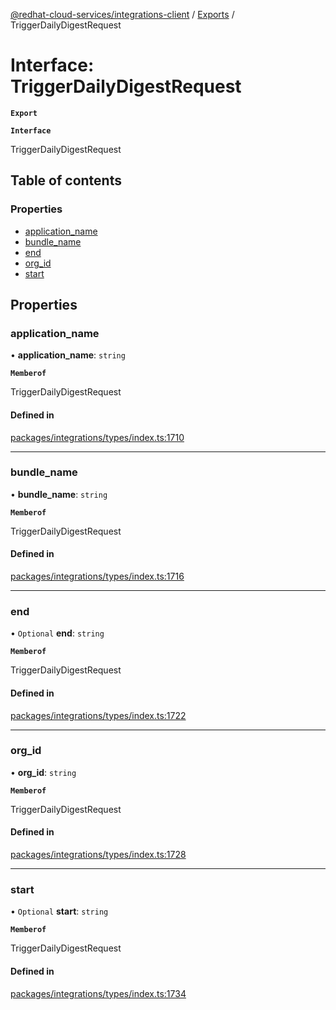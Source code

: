 [@redhat-cloud-services/integrations-client](../README.md) / [Exports](../modules.md) / TriggerDailyDigestRequest

# Interface: TriggerDailyDigestRequest

**`Export`**

**`Interface`**

TriggerDailyDigestRequest

## Table of contents

### Properties

- [application\_name](TriggerDailyDigestRequest.md#application_name)
- [bundle\_name](TriggerDailyDigestRequest.md#bundle_name)
- [end](TriggerDailyDigestRequest.md#end)
- [org\_id](TriggerDailyDigestRequest.md#org_id)
- [start](TriggerDailyDigestRequest.md#start)

## Properties

### application\_name

• **application\_name**: `string`

**`Memberof`**

TriggerDailyDigestRequest

#### Defined in

[packages/integrations/types/index.ts:1710](https://github.com/RedHatInsights/javascript-clients/blob/master/packages/integrations/types/index.ts#L1710)

___

### bundle\_name

• **bundle\_name**: `string`

**`Memberof`**

TriggerDailyDigestRequest

#### Defined in

[packages/integrations/types/index.ts:1716](https://github.com/RedHatInsights/javascript-clients/blob/master/packages/integrations/types/index.ts#L1716)

___

### end

• `Optional` **end**: `string`

**`Memberof`**

TriggerDailyDigestRequest

#### Defined in

[packages/integrations/types/index.ts:1722](https://github.com/RedHatInsights/javascript-clients/blob/master/packages/integrations/types/index.ts#L1722)

___

### org\_id

• **org\_id**: `string`

**`Memberof`**

TriggerDailyDigestRequest

#### Defined in

[packages/integrations/types/index.ts:1728](https://github.com/RedHatInsights/javascript-clients/blob/master/packages/integrations/types/index.ts#L1728)

___

### start

• `Optional` **start**: `string`

**`Memberof`**

TriggerDailyDigestRequest

#### Defined in

[packages/integrations/types/index.ts:1734](https://github.com/RedHatInsights/javascript-clients/blob/master/packages/integrations/types/index.ts#L1734)
